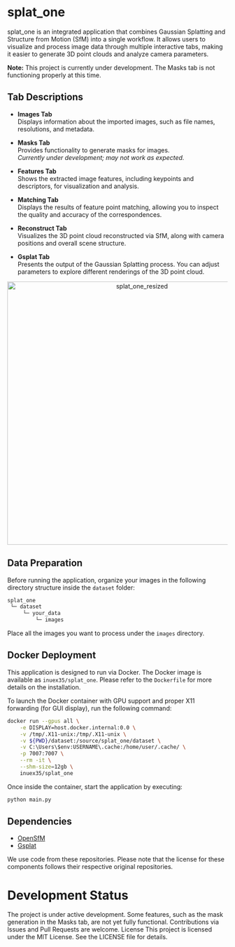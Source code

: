 # splat_one

splat_one is an integrated application that combines Gaussian Splatting and Structure from Motion (SfM) into a single workflow. It allows users to visualize and process image data through multiple interactive tabs, making it easier to generate 3D point clouds and analyze camera parameters.

**Note:** This project is currently under development. The Masks tab is not functioning properly at this time.

## Tab Descriptions

- **Images Tab**  
  Displays information about the imported images, such as file names, resolutions, and metadata.

- **Masks Tab**  
  Provides functionality to generate masks for images.  
  *Currently under development; may not work as expected.*

- **Features Tab**  
  Shows the extracted image features, including keypoints and descriptors, for visualization and analysis.

- **Matching Tab**  
  Displays the results of feature point matching, allowing you to inspect the quality and accuracy of the correspondences.

- **Reconstruct Tab**  
  Visualizes the 3D point cloud reconstructed via SfM, along with camera positions and overall scene structure.

- **Gsplat Tab**  
  Presents the output of the Gaussian Splatting process. You can adjust parameters to explore different renderings of the 3D point cloud.

<p align="center">
  <a href="https://www.youtube.com/watch?v=m7eIe_ZGAqQ" target="_blank">
    <img src="https://github.com/user-attachments/assets/d6fe24f9-77b5-4a42-b879-c7c79144957d" alt="splat_one_resized" width="600"/>
  </a>
</p>

## Data Preparation

Before running the application, organize your images in the following directory structure inside the `dataset` folder:

```bash
splat_one
 └─ dataset
     └─ your_data
         └─ images
```

Place all the images you want to process under the `images` directory.

## Docker Deployment

This application is designed to run via Docker. The Docker image is available as `inuex35/splat_one`. Please refer to the `Dockerfile` for more details on the installation.

To launch the Docker container with GPU support and proper X11 forwarding (for GUI display), run the following command:

```bash
docker run --gpus all \
    -e DISPLAY=host.docker.internal:0.0 \
    -v /tmp/.X11-unix:/tmp/.X11-unix \
    -v ${PWD}/dataset:/source/splat_one/dataset \
    -v C:\Users\$env:USERNAME\.cache:/home/user/.cache/ \
    -p 7007:7007 \
    --rm -it \
    --shm-size=12gb \
    inuex35/splat_one
```

Once inside the container, start the application by executing:

```bash
python main.py
```

## Dependencies
- [OpenSfM](https://github.com/inuex35/ind-bermuda-opensfm/)
- [Gsplat](https://github.com/inuex35/gsplat/)

We use code from these repositories. Please note that the license for these components follows their respective original repositories.


# Development Status
The project is under active development.
Some features, such as the mask generation in the Masks tab, are not yet fully functional.
Contributions via Issues and Pull Requests are welcome.
License
This project is licensed under the MIT License. See the LICENSE file for details.
